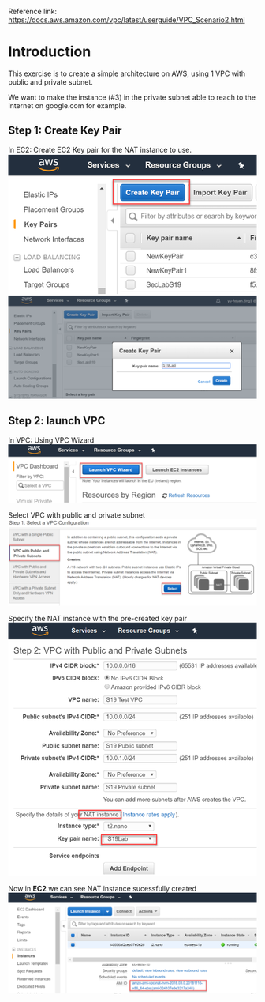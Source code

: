 Reference link: https://docs.aws.amazon.com/vpc/latest/userguide/VPC_Scenario2.html

# Introduction
This exercise is to create a simple architecture on AWS, using 1 VPC with public and private subnet.

We want to make the instance (#3) in the private subnet able to reach to the internet on google.com for example.

## Step 1: Create Key Pair 
In EC2: Create EC2 Key pair for the NAT instance to use.
![](image/AWSimg1.png)
![](image/AWSimg2.png)

## Step 2: launch VPC
In VPC: Using VPC Wizard
![](image/AWSimg3.png)

Select VPC with public and private subnet
![](image/AWSimg4.png)

Specify the NAT instance with the pre-created key pair
![](image/AWSimg5.png)

Now in **EC2** we can see NAT instance sucessfully created
![](image/AWSimg6.png)



